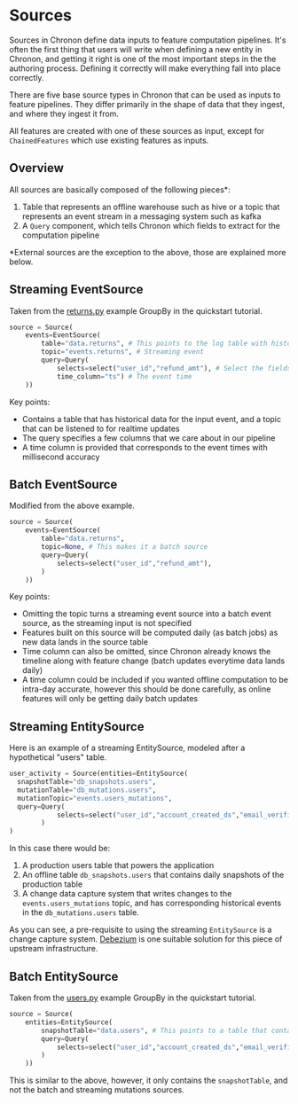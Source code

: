 # Sources

Sources in Chronon define data inputs to feature computation pipelines. It's often the first thing that users will write when defining a new entity in Chronon, and getting it right is one of the most important steps in the the authoring process. Defining it correctly will make everything fall into place correctly.

There are five base source types in Chronon that can be used as inputs to feature pipelines. They differ primarily in the shape of data that they ingest, and where they ingest it from.

All features are created with one of these sources as input, except for `ChainedFeatures` which use existing features as inputs.

## Overview

All sources are basically composed of the following pieces*:

1. Table that represents an offline warehouse such as hive or a topic that represents an event stream in a messaging system such as kafka
2. A `Query` component, which tells Chronon which fields to extract for the computation pipeline

*External sources are the exception to the above, those are explained more below.


## Streaming EventSource

Taken from the [returns.py](https://github.com/airbnb/chronon/blob/master/api/py/test/sample/group_bys/quickstart/returns.py) example GroupBy in the quickstart tutorial.

```python
source = Source(
    events=EventSource(
        table="data.returns", # This points to the log table with historical return events
        topic="events.returns", # Streaming event 
        query=Query(
            selects=select("user_id","refund_amt"), # Select the fields we care about
            time_column="ts") # The event time
    ))
```

Key points:

* Contains a table that has historical data for the input event, and a topic that can be listened to for realtime updates
* The query specifies a few columns that we care about in our pipeline
* A time column is provided that corresponds to the event times with millisecond accuracy


## Batch EventSource

Modified from the above example.

```python
source = Source(
    events=EventSource(
        table="data.returns",
        topic=None, # This makes it a batch source
        query=Query(
            selects=select("user_id","refund_amt"),
        )
    ))
```

Key points:
* Omitting the topic turns a streaming event source into a batch event source, as the streaming input is not specified
* Features built on this source will be computed daily (as batch jobs) as new data lands in the source table
* Time column can also be omitted, since Chronon already knows the timeline along with feature change (batch updates everytime data lands daily)
* A time column could be included if you wanted offline computation to be intra-day accurate, however this should be done carefully, as online features will only be getting daily batch updates

## Streaming EntitySource

Here is an example of a streaming EntitySource, modeled after a hypothetical "users" table.

```python
user_activity = Source(entities=EntitySource(
  snapshotTable="db_snapshots.users",
  mutationTable="db_mutations.users",
  mutationTopic="events.users_mutations",
  query=Query(
            selects=select("user_id","account_created_ds","email_verified"), # Select the fields we care about
        )
)
```

In this case there would be:

1. A production users table that powers the application
2. An offline table `db_snapshots.users` that contains daily snapshots of the production table
3. A change data capture system that writes changes to the `events.users_mutations` topic, and has corresponding historical events in the `db_mutations.users` table.

As you can see, a pre-requisite to using the streaming `EntitySource` is a change capture system. [Debezium](https://debezium.io/) is one suitable solution for this piece of upstream infrastructure.

## Batch EntitySource

Taken from the [users.py](https://github.com/airbnb/chronon/blob/master/api/py/test/sample/group_bys/quickstart/users.py) example GroupBy in the quickstart tutorial.

```python
source = Source(
    entities=EntitySource(
        snapshotTable="data.users", # This points to a table that contains daily snapshots of the entire product catalog
        query=Query(
            selects=select("user_id","account_created_ds","email_verified"), # Select the fields we care about
        )
    ))
```

This is similar to the above, however, it only contains the `snapshotTable`, and not the batch and streaming mutations sources.
